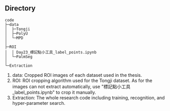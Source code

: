 ## Directory
```
code
├─data
│  ├─Tongji
│  ├─PolyU
│  └─MPD
│
├─ROI
│  │ Day23_標記點小工具_label_points.ipynb
│  └─PalmSeg
│    
└─Extraction
```

1. data: Cropped ROI images of each dataset used in the thesis.  
2. ROI: ROI cropping algorithm used for the Tongji dataset. As for the images can not extract automatically, use "標記點小工具_label_points.ipynb" to crop it manually.  
3. Extraction: The whole research code including training, recognition, and hyper-parameter search.